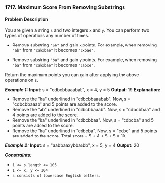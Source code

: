 ### 1717. Maximum Score From Removing Substrings

#### Problem Description

You are given a string `s` and two integers `x` and `y`. You can perform two types of operations any number of times.

- Remove substring `"ab"` and gain `x` points.
  For example, when removing `"ab"` from `"cabxbae"` it becomes `"cxbae"`.

- Remove substring `"ba"` and gain `y` points.
  For example, when removing `"ba"` from `"cabxbae"` it becomes `"cabxe"`.

Return the maximum points you can gain after applying the above operations on `s`.

**_Example 1:_**
**Input:** s = "cdbcbbaaabab", x = 4, y = 5
**Output:** 19
**Explanation:**

- Remove the "ba" underlined in "cdbcbbaaabab". Now, s = "cdbcbbaaab" and 5 points are added to the score.
- Remove the "ab" underlined in "cdbcbbaaab". Now, s = "cdbcbbaa" and 4 points are added to the score.
- Remove the "ba" underlined in "cdbcbbaa". Now, s = "cdbcba" and 5 points are added to the score.
- Remove the "ba" underlined in "cdbcba". Now, s = "cdbc" and 5 points are added to the score.
  Total score = 5 + 4 + 5 + 5 = 19.

**_Example 2:_**
**Input:** s = "aabbaaxybbaabb", x = 5, y = 4
**Output:** 20

**_Constraints:_**

- `1 <= s.length <= 105`
- `1 <= x, y <= 104`
- `s consists of lowercase English letters.`
